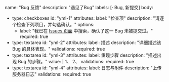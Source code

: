 name: "Bug 反馈"
description: "遇见了Bug"
labels: [· Bug, 新提交]
body:
- type: checkboxes
  id: "yml-1"
  attributes:
    label: "检查项"
    description: "请逐个检查下列项目，并勾选确认。"
    options:
    - label: "我已在 [Issues 页面](https://github.com/MEngYangX/MEngZy/issues) 中搜索，确认了这一 Bug 未被提交过。"
      required: true
- type: textarea
  id: "yml-2"
  attributes:
    label: 描述
    description: "详细描述该 Bug 的具体表现。"
  validations:
    required: true
- type: textarea
  id: "yml-3"
  attributes:
    label: 重现步骤
    description: "描述出现 Bug 的步骤。"
    value: |
      1、
      2、
  validations:
    required: true
- type: textarea
  id: "yml-4"
  attributes:
    label: 日志与附件
    description: "上传服务器日志"
  validations:
    required: true
